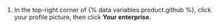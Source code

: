 1. In the top-right corner of {% data variables.product.github %}, click your profile picture, then click **Your enterprise**.
